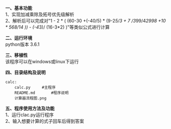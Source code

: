 **一、基本功能**  
1、实现加减乘除及拓号优先级解析  
2、解析后可以完成对"1 - 2 * ( (60-30 +(-40/5) * (9-2*5/3 + 7 /3*99/4*2998 +10 * 568/14 )) - (-4*3)/ (16-3*2) )"等类似公式进行计算  

**二、运行环境**  
python版本 3.6.1  

**三、移植性**  
该程序可以在windows或linux下运行  

**四、目录结构及说明**  
```
calc:  
	calc.py 	#主程序  
	README.md 		#程序说明  
	计算器流程图.png 
```

**五、程序使用方法及功能**  
1、运行clac.py运行程序  
2、输入想要计算的式子回车后得到答案  
